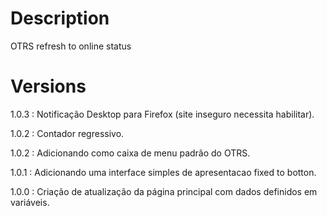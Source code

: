 # Description
OTRS refresh to online status

# Versions
  1.0.3 : Notificação Desktop para Firefox (site inseguro necessita habilitar).
  
  1.0.2 : Contador regressivo.
  
  1.0.2 : Adicionando como caixa de menu padrão do OTRS.
  
  1.0.1 : Adicionando uma interface simples de apresentacao fixed to botton.
  
  1.0.0 : Criação de atualização da página principal com dados definidos em variáveis.
